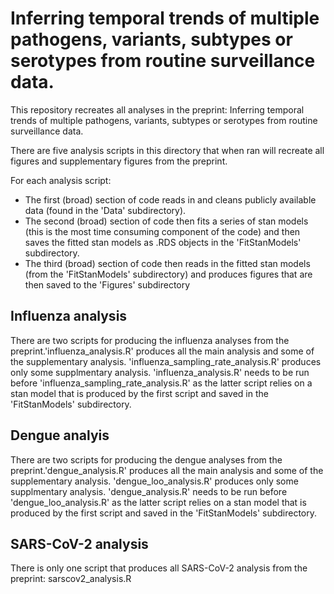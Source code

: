 # Inferring temporal trends of multiple pathogens, variants, subtypes or serotypes from routine surveillance data.

This repository recreates all analyses in the preprint:  Inferring temporal trends of multiple pathogens, variants, subtypes or serotypes from routine surveillance data.

There are five analysis scripts in this directory that when ran will recreate all figures and supplementary figures from the preprint.

For each analysis script:
- The first (broad) section of code reads in and cleans publicly available data (found in the 'Data' subdirectory). 
- The second (broad) section of code then fits a series of stan models (this is the most time consuming component of the code) and then saves the fitted stan models as .RDS objects in the 'FitStanModels' subdirectory.
- The third (broad) section of code then reads in the fitted stan models (from the 'FitStanModels' subdirectory) and produces figures that are then saved to the 'Figures' subdirectory

## Influenza analysis
There are two scripts for producing the influenza analyses from the preprint.'influenza_analysis.R' produces all the main analysis and some of the supplementary analysis. 'influenza_sampling_rate_analysis.R' produces only some supplmentary analysis. 'influenza_analysis.R' needs to be run before 'influenza_sampling_rate_analysis.R' as the latter script relies on a stan model that is produced by the first script and saved in the 'FitStanModels' subdirectory.

## Dengue analyis
There are two scripts for producing the dengue analyses from the preprint.'dengue_analysis.R' produces all the main analysis and some of the supplementary analysis. 'dengue_loo_analysis.R' produces only some supplmentary analysis. 'dengue_analysis.R' needs to be run before 'dengue_loo_analysis.R' as the latter script relies on a stan model that is produced by the first script and saved in the 'FitStanModels' subdirectory.

## SARS-CoV-2 analysis
There is only one script that produces all SARS-CoV-2 analysis from the preprint: sarscov2_analysis.R
